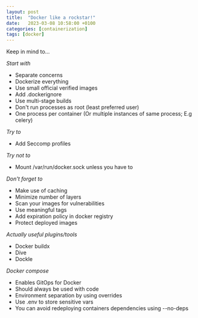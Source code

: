 ```yaml
---
layout: post
title:  "Docker like a rockstar!"
date:   2023-03-08 10:58:00 +0100
categories: [containerization]
tags: [docker]
---
```

Keep in mind to...

_Start with_
- Separate concerns
- Dockerize everything
- Use small official verified images
- Add .dockerignore
- Use multi-stage builds
- Don't run processes as root (least preferred user)
- One process per container (Or multiple instances of same process; E.g celery)

_Try to_
- Add Seccomp profiles

_Try not to_
- Mount /var/run/docker.sock unless you have to

_Don't forget to_
- Make use of caching
- Minimize number of layers
- Scan your images for vulnerabilities
- Use meaningful tags
- Add expiration policy in docker registry
- Protect deployed images

_Actually useful plugins/tools_
- Docker buildx
- Dive
- Dockle

_Docker compose_
- Enables GitOps for Docker
- Should always be used with code
- Environment separation by using overrides
- Use .env to store sensitive vars
- You can avoid redeploying containers dependencies using --no-deps
